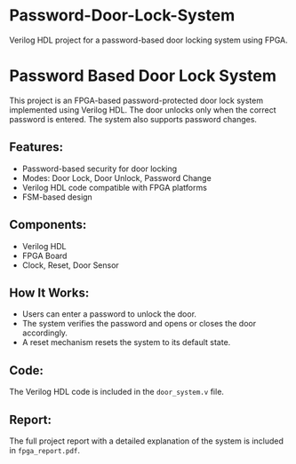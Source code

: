 # Password-Door-Lock-System
Verilog HDL project for a password-based door locking system using FPGA.


# Password Based Door Lock System

This project is an FPGA-based password-protected door lock system implemented using Verilog HDL. The door unlocks only when the correct password is entered. The system also supports password changes.

## Features:
- Password-based security for door locking
- Modes: Door Lock, Door Unlock, Password Change
- Verilog HDL code compatible with FPGA platforms
- FSM-based design

## Components:
- Verilog HDL
- FPGA Board
- Clock, Reset, Door Sensor

## How It Works:
- Users can enter a password to unlock the door.
- The system verifies the password and opens or closes the door accordingly.
- A reset mechanism resets the system to its default state.

## Code:
The Verilog HDL code is included in the `door_system.v` file. 

## Report:
The full project report with a detailed explanation of the system is included in `fpga_report.pdf`.
